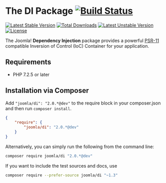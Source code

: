 # The DI Package [![Build Status](https://ci.joomla.org/api/badges/joomla-framework/di/status.svg?ref=refs/heads/2.0-dev)](https://ci.joomla.org/joomla-framework/di)

[![Latest Stable Version](https://poser.pugx.org/joomla/di/v/stable)](https://packagist.org/packages/joomla/di)
[![Total Downloads](https://poser.pugx.org/joomla/di/downloads)](https://packagist.org/packages/joomla/di)
[![Latest Unstable Version](https://poser.pugx.org/joomla/di/v/unstable)](https://packagist.org/packages/joomla/di)
[![License](https://poser.pugx.org/joomla/di/license)](https://packagist.org/packages/joomla/di)

The Joomla! **Dependency Injection** package provides a powerful [PSR-11](http://www.php-fig.org/psr/psr-11/) compatible Inversion of Control (IoC) Container for your application.

## Requirements

* PHP 7.2.5 or later

## Installation via Composer

Add `"joomla/di": "2.0.*@dev"` to the require block in your composer.json and then run `composer install`.

```json
{
	"require": {
		"joomla/di": "2.0.*@dev"
	}
}
```

Alternatively, you can simply run the following from the command line:

```sh
composer require joomla/di "2.0.*@dev"
```

If you want to include the test sources and docs, use

```sh
composer require --prefer-source joomla/di "~1.3"
```
